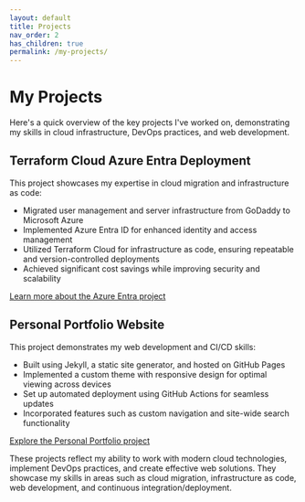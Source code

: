 ```yaml
---
layout: default
title: Projects
nav_order: 2
has_children: true
permalink: /my-projects/
---
```

# My Projects

Here's a quick overview of the key projects I've worked on, demonstrating my skills in cloud infrastructure, DevOps practices, and web development.

## Terraform Cloud Azure Entra Deployment

This project showcases my expertise in cloud migration and infrastructure as code:

- Migrated user management and server infrastructure from GoDaddy to Microsoft Azure
- Implemented Azure Entra ID for enhanced identity and access management
- Utilized Terraform Cloud for infrastructure as code, ensuring repeatable and version-controlled deployments
- Achieved significant cost savings while improving security and scalability

[Learn more about the Azure Entra project](/my-projects/azure-entra/)

## Personal Portfolio Website

This project demonstrates my web development and CI/CD skills:

- Built using Jekyll, a static site generator, and hosted on GitHub Pages
- Implemented a custom theme with responsive design for optimal viewing across devices
- Set up automated deployment using GitHub Actions for seamless updates
- Incorporated features such as custom navigation and site-wide search functionality

[Explore the Personal Portfolio project](/my-projects/personal-portfolio/)

These projects reflect my ability to work with modern cloud technologies, implement DevOps practices, and create effective web solutions. They showcase my skills in areas such as cloud migration, infrastructure as code, web development, and continuous integration/deployment.